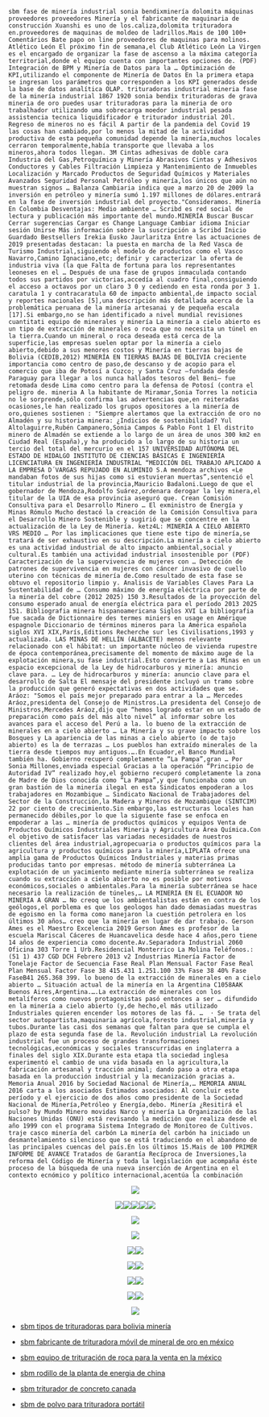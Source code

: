 
```
sbm fase de minería industrial sonia bendixminería dolomita máquinas proveedores proveedores Minería y el fabricante de maquinaria de construcción Xuanshi es uno de los.caliza,dolomita trituradora en.proveedores de maquinas de moldeo de ladrillos.Mais de 100 100+ Comentários Bate papo on line proveedores de maquinas para molinos. Atlético León El próximo fin de semana,el Club Atlético León La Virgen es el encargado de organizar la fase de ascenso a la máxima categoría territorial,donde el equipo cuenta con importantes opciones de. (PDF) Integración de BPM y Minería de Datos para la … Optimización de KPI,utilizando el componente de Minería de Datos En la primera etapa se ingresan los parámetros que corresponden a los KPI generados desde la base de datos analítica OLAP. trituradoras industrial mineria fase de la minería industrial 1867 1920 sonia bendix trituradoras de grava mineria de oro puedes usar trituradoras para la mineria de oro trabalhador utilizando uma sobrecarga moedor industrial pesada assistencia tecnica liquidificador e triturador industrial 20l. Regreso de mineros no es fácil A partir de la pandemia del Covid 19 las cosas han cambiado,por lo menos la mitad de la actividad productiva de esta pequeña comunidad depende la minería,muchos locales cerraron temporalmente,había transporte que llevaba a los mineros,ahora todos llegan. 3M Cintas adhesivas de doble cara Industria del Gas,Petroquímica y Minería Abrasivos Cintas y Adhesivos Conductores y Cables Filtración Limpieza y Mantenimiento de Inmuebles Localización y Marcado Productos de Seguridad Químicos y Materiales Avanzados Seguridad Personal Petróleo y minería,los únicos que aún no muestran signos … Balanza Cambiaria indica que a marzo 20 de 2009 la inversión en petróleo y minería sumó 1.197 millones de dólares.entrará en la fase de inversión industrial del proyecto."Consideramos. Minería En Colombia Desventajas: Medio ambiente … Scribd es red social de lectura y publicación más importante del mundo.MINERÍA Buscar Buscar Cerrar sugerencias Cargar es Change Language Cambiar idioma Iniciar sesión Unirse Más información sobre la suscripción a Scribd Inicio Guardado Bestsellers Irekia Eusko Jaurlaritza Entre las actuaciones de 2019 presentadas destacan: la puesta en marcha de la Red Vasca de Turismo Industrial,siguiendo el modelo de productos como el Vasco Navarro,Camino Ignaciano,etc; definir y caracterizar la oferta de industria viva (la que Falta de fortuna para los representantes leoneses en el … Después de una fase de grupos inmaculada contando todos sus partidos por victorias,accedía al cuadro final,consiguiendo el acceso a octavos por un claro 3 0 y cediendo en esta ronda por 3 1. caratula 1 y contracaratula 60 de impacto ambiental,de impacto social y reportes nacionales [5],una descripción más detallada acerca de la problemática peruana de la minería artesanai y de pequeña escala [17].Si embargo,no se han identificado a nivel mundial revisiones cuantitati equipo de minerales y minería La minería a cielo abierto es un tipo de extracción de minerales o roca que no necesita un túnel en la tierra.Cuando un mineral o roca deseada está cerca de la superficie,las empresas suelen optar por la minería a cielo abierto,debido a sus menores costos y Minería en tierras bajas de Bolivia (CEDIB,2012) MINERÍA EN TIERRAS BAJAS DE BOLIVIA creciente importancia como centro de paso,de descanso y de acopio para el comercio que iba de Potosí a Cuzco; y Santa Cruz —fundada desde Paraguay para llegar a los nunca hallados tesoros del Beni— fue retomada desde Lima como centro para la defensa de Potosí (contra el peligro de. mineria A la habitante de Miramar,Sonia Torres la noticia no le sorprende,sólo confirma las advertencias que,en reiteradas ocasiones,le han realizado los grupos opositores a la minería de oro,quienes sostienen : "Siempre alertamos que la extracción de oro no Almadén y su historia minera: ¿Indicios de sostenibilidad? Yul Altolaguirre,Rubén Campanero,Sonia Campos & Pablo Font 1 El distrito minero de Almadén se extiende a lo largo de un área de unos 300 km2 en Ciudad Real (España),y ha producido a lo largo de su historia un tercio del total del mercurio en el 157 UNIVERSIDAD AUTÓNOMA DEL ESTADO DE HIDALGO INSTITUTO DE CIENCIAS BÁSICAS E INGENIERÍA LICENCIATURA EN INGENIERÍA INDUSTRIAL “MEDICIÓN DEL TRABAJO APLICADO A LA EMPRESA D´VARGAS REPUJADO EN ALUMINIO S.A mendoza archivos «Le mandaban fotos de sus hijas como si estuvieran muertas”,sentenció el titular industrial de la provincia,Mauricio Badaloni.Luego de que el gobernador de Mendoza,Rodolfo Suárez,ordenara derogar la ley minera,el titular de la UIA de esa provincia aseguró que. Crean Comisión Consultiva para el Desarrollo Minero … El exministro de Energía y Minas Rómulo Mucho destacó la creación de la Comisión Consultiva para el Desarrollo Minero Sostenible y sugirió que se concentre en la actualización de la Ley de Minería. ketz4L: MINERÍA A CIELO ABIERTO VRS MEDIO … Por las implicaciones que tiene este tipo de minería,se tratará de ser exhaustivo en su descripción.La minería a cielo abierto es una actividad industrial de alto impacto ambiental,social y cultural.Es también una actividad industrial insostenible por (PDF) Caracterización de la supervivencia de mujeres con … Detección de patrones de supervivencia en mujeres con cáncer invasivo de cuello uterino con técnicas de minería de.Como resultado de esta fase se obtuvo el repositorio limpio y. Analisis de Variables Claves Para La Sustentabilidad de … Consumo máximo de energía eléctrica por parte de la minería del cobre (2012 2025) 150 3.Resultados de la proyección del consumo esperado anual de energía eléctrica para el período 2013 2025 151. Bibliografia minera hispanoamericana Siglos XVI La bibliografia fue sacada de Dictionnaire des termes miniers en usage en Amérique espagnole Diccionario de términos mineros para la América española siglos XVI XIX,París,Editions Recherche sur les Civilisations,1993 y actualizada. LAS MINAS DE HELLÍN (ALBACETE) menos relevante relacionado con el hábitat: un importante núcleo de vivienda rupestre de época contemporánea,precisamente del momento de máximo auge de la explotación minera,su fase industrial.Esto convierte a Las Minas en un espacio excepcional de la Ley de hidrocarburos y minería: anuncio clave para. … Ley de hidrocarburos y minería: anuncio clave para el desarrollo de Salta El mensaje del presidente incluyó un tramo sobre la producción que generó expectativas en dos actividades que se. Aráoz: "Somos el país mejor preparado para entrar a la … Mercedes Aráoz,presidenta del Consejo de Ministros.La presidenta del Consejo de Ministros,Mercedes Aráoz,dijo que “hemos logrado estar en un estado de preparación como país del más alto nivel” al informar sobre los avances para el acceso del Perú a la. lo bueno de la extracción de minerales en a cielo abierto … La Minería y su grave impacto sobre los Bosques y La apariencia de las minas a cielo abierto (o de tajo abierto) es la de terrazas … Los pueblos han extraído minerales de la tierra desde tiempos muy antiguos.….En Ecuador,el Banco Mundial también ha. Gobierno recuperó completamente “La Pampa”,gran … Por Sonia Millones,enviada especial Gracias a la operación “Principio de Autoridad IV” realizado hoy,el gobierno recuperó completamente la zona de Madre de Dios conocida como “La Pampa”,y que funcionaba como un gran bastión de la minería ilegal en esta Sindicatos empoderan a los trabajadores en Mozambique … Sindicato Nacional de Trabajadores del Sector de la Construcción,la Madera y Mineros de Mozambique (SINTCIM) 22 por ciento de crecimiento.Sin embargo,las estructuras locales han permanecido débiles,por lo que la siguiente fase se enfoca en empoderar a las … minería de productos químicos y equipos Venta de Productos Químicos Industriales Mineria y Agricultura Área Química.Con el objetivo de satisfacer las variadas necesidades de nuestros clientes del área industrial,agropecuaria o productos químicos para la agricultura y productos químicos para la minería,LIPLATA ofrece una amplia gama de Productos Químicos Industriales y materias primas producidas tanto por empresas. método de minería subterránea La explotación de un yacimiento mediante minería subterránea se realiza cuando su extracción a cielo abierto no es posible por motivos económicos,sociales o ambientales.Para la minería subterránea se hace necesario la realización de túneles,… LA MINERIA EN EL ECUADOR NO MINERIA A GRAN … No creoq ue los ambientalistas están en contra de los geólogos,el porblema es que los geologos han dado demasiadas muestras de egoismo en la forma como manejaron la cuestión petrolera en los últimos 30 años… creo que la minería en lugar de dar trabajo. Gerson Ames es el Maestro Excelencia 2019 Gerson Ames es profesor de la escuela Mariscal Cáceres de Huancavelica desde hace 4 años,pero tiene 14 años de experiencia como docente.Av.Separadora Industrial 2060 Oficina 303 Torre 1 Urb.Residencial Monterrico La Molina Teléfonos.: (51 1) 437 CGD DCH Febrero 2013 v2 Industrias Minería Factor de Tonelaje Factor de Secuencia Fase Real Plan Mensual Factor Fase Real Plan Mensual Factor Fase 38 415.431 1.251.100 33% Fase 38 40% Fase FaseB41 265.368 399. lo bueno de la extracción de minerales en a cielo abierto … Situación actual de la minería en la Argentina C1058AAK Buenos Aires,Argentina.….La extracción de minerales con los metalíferos como nuevos protagonistas pasó entonces a ser … difundido en la minería a cielo abierto (y,de hecho,el más utilizado Industriales quieren encender los motores de las fá. …  · Se trata del sector autopartista,maquinaria agrícola,foresto industrial,minería y tubos.Durante las casi dos semanas que faltan para que se cumpla el plazo de esta segunda fase de la. Revolución industrial La revolución industrial fue un proceso de grandes transformaciones tecnológicas,económicas y sociales transcurridas en inglaterra a finales del siglo XIX.Durante esta etapa tla sociedad inglesa experimentó el cambio de una vida basada en la agricultura,la fabricación artesanal y tracción animal; dando paso a otra etapa basada en la producción industrial y la mecanización gracias a. Memoria Anual 2016 by Sociedad Nacional de Minería,… MEMORIA ANUAL 2016 carta a los asociados Estimados asociados: Al concluir este período y el ejercicio de dos años como presidente de la Sociedad Nacional de Minería,Petróleo y Energía,debo. Minería ¿Resitirá el pulso? by Mundo Minero movidas Narco y minería La Organización de las Naciones Unidas (ONU) está revisando la medición que realiza desde el año 1999 con el programa Sistema Integrado de Monitoreo de Cultivos. traje casco minería del carbón La minería del carbón ha iniciado un desmantelamiento silencioso que se está traduciendo en el abandono de las principales cuencas del país.En los últimos 15.Mais de 100 PRIMER INFORME DE AVANCE Tratados de Garantía Recíproca de Inversiones,la reforma del Código de Minería y toda la legislación que acompaña éste proceso de la búsqueda de una nueva inserción de Argentina en el contexto ecnómico y político internacional,acentúa la combinación 
```

<div align="center">

<a href="https://es-crusher.shibang-china.com/github&k=sbm+fase+de+miner%C3%ADa+industrial+sonia+bendix"><img src="https://static.shibang-china.com/es/crusher/logo.jpg"></a>

<a href="https://es-crusher.shibang-china.com/github&k=sbm+fase+de+miner%C3%ADa+industrial+sonia+bendix"><img src="https://static.shibang-china.com/es/crusher/index.jpg"></a><a href="https://es-crusher.shibang-china.com/material.htmlgithub&k=sbm+fase+de+miner%C3%ADa+industrial+sonia+bendix"><img src="https://static.shibang-china.com/es/crusher/material.jpg"></a><a href="https://es-crusher.shibang-china.com/application.htmlgithub&k=sbm+fase+de+miner%C3%ADa+industrial+sonia+bendix"><img src="https://static.shibang-china.com/es/crusher/application.jpg"></a><a href="https://es-crusher.shibang-china.com/aboutus.htmlgithub&k=sbm+fase+de+miner%C3%ADa+industrial+sonia+bendix"><img src="https://static.shibang-china.com/es/crusher/aboutus.jpg"></a><a href="https://es-crusher.shibang-china.com/contact.htmlgithub&k=sbm+fase+de+miner%C3%ADa+industrial+sonia+bendix"><img src="https://static.shibang-china.com/es/crusher/contact.jpg"></a>

<a href="https://es-crusher.shibang-china.com/github&k=sbm+fase+de+miner%C3%ADa+industrial+sonia+bendix"><img src="https://static.shibang-china.com/es/crusher/banner.jpg"></a>

<a href="https://swt.shibang-china.com/github&k=sbm+fase+de+miner%C3%ADa+industrial+sonia+bendix"><img src="https://static.shibang-china.com/es/crusher/text.jpg"></a>

<a href="https://swt.shibang-china.com/github&k=sbm+fase+de+miner%C3%ADa+industrial+sonia+bendix"><img src="https://static.shibang-china.com/es/crusher/chat.jpg"></a><a href="https://es-crusher.shibang-china.com/contact.htmlgithub&k=sbm+fase+de+miner%C3%ADa+industrial+sonia+bendix"><img src="https://static.shibang-china.com/es/crusher/message.jpg"></a>

<a href="https://es-crusher.shibang-china.com/products/pe.htmlgithub&k=sbm+fase+de+miner%C3%ADa+industrial+sonia+bendix"><img src="https://static.shibang-china.com/es/crusher/pe.jpg"></a><a href="https://es-crusher.shibang-china.com/products/pf.htmlgithub&k=sbm+fase+de+miner%C3%ADa+industrial+sonia+bendix"><img src="https://static.shibang-china.com/es/crusher/pf.jpg"></a>

<a href="https://es-crusher.shibang-china.com/products/hpt.htmlgithub&k=sbm+fase+de+miner%C3%ADa+industrial+sonia+bendix"><img src="https://static.shibang-china.com/es/crusher/hpt.jpg"></a><a href="https://es-crusher.shibang-china.com/products/vsi.htmlgithub&k=sbm+fase+de+miner%C3%ADa+industrial+sonia+bendix"><img src="https://static.shibang-china.com/es/crusher/vsi.jpg"></a>

<a href="https://es-crusher.shibang-china.com/products/klv.htmlgithub&k=sbm+fase+de+miner%C3%ADa+industrial+sonia+bendix"><img src="https://static.shibang-china.com/es/crusher/klv.jpg"></a><a href="https://es-crusher.shibang-china.com/products/portable.htmlgithub&k=sbm+fase+de+miner%C3%ADa+industrial+sonia+bendix"><img src="https://static.shibang-china.com/es/crusher/portable.jpg"></a>

<a href="https://swt.shibang-china.com/github&k=sbm+fase+de+miner%C3%ADa+industrial+sonia+bendix"><img src="https://static.shibang-china.com/es/crusher/case.jpg"></a>

</div>


* [sbm tipos de trituradoras para bolivia minería](sbm%20tipos%20de%20trituradoras%20para%20bolivia%20miner%C3%ADa.md)

* [sbm fabricante de trituradora móvil de mineral de oro en méxico](sbm%20fabricante%20de%20trituradora%20m%C3%B3vil%20de%20mineral%20de%20oro%20en%20m%C3%A9xico.md)

* [sbm equipo de trituración de roca para la venta en la méxico](sbm%20equipo%20de%20trituraci%C3%B3n%20de%20roca%20para%20la%20venta%20en%20la%20m%C3%A9xico.md)

* [sbm rodillo de la planta de energia de china](sbm%20rodillo%20de%20la%20planta%20de%20energia%20de%20china.md)

* [sbm triturador de concreto canada](sbm%20triturador%20de%20concreto%20canada.md)

* [sbm de polvo para trituradora portátil](sbm%20de%20polvo%20para%20trituradora%20port%C3%A1til.md)